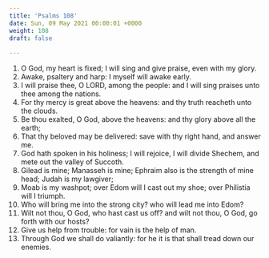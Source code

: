 ```yaml
---
title: 'Psalms 108'
date: Sun, 09 May 2021 00:00:01 +0000
weight: 108
draft: false
  
---
```


1. O God, my heart is fixed; I will sing and give praise, even with my glory.
2. Awake, psaltery and harp: I myself will awake early.
3. I will praise thee, O LORD, among the people: and I will sing praises unto thee among the nations.
4. For thy mercy is great above the heavens: and thy truth reacheth unto the clouds.
5. Be thou exalted, O God, above the heavens: and thy glory above all the earth;
6. That thy beloved may be delivered: save with thy right hand, and answer me.
7. God hath spoken in his holiness; I will rejoice, I will divide Shechem, and mete out the valley of Succoth.
8. Gilead is mine; Manasseh is mine; Ephraim also is the strength of mine head; Judah is my lawgiver;
9. Moab is my washpot; over Edom will I cast out my shoe; over Philistia will I triumph.
10. Who will bring me into the strong city? who will lead me into Edom?
11. Wilt not thou, O God, who hast cast us off? and wilt not thou, O God, go forth with our hosts?
12. Give us help from trouble: for vain is the help of man.
13. Through God we shall do valiantly: for he it is that shall tread down our enemies.
